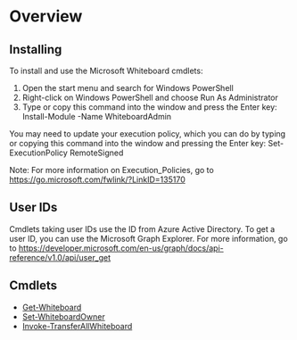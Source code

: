 # Overview

## Installing

To install and use the Microsoft Whiteboard cmdlets:

1. Open the start menu and search for Windows PowerShell
2. Right-click on Windows PowerShell and choose Run As Administrator
3. Type or copy this command into the window and press the Enter key: Install-Module -Name WhiteboardAdmin

You may need to update your execution policy, which you can do by typing or copying this command into the window and pressing the Enter key: Set-ExecutionPolicy RemoteSigned 

Note: For more information on Execution_Policies, go to https://go.microsoft.com/fwlink/?LinkID=135170

## User IDs

Cmdlets taking user IDs use the ID from Azure Active Directory. To get a user ID, you can use the Microsoft Graph Explorer. For more information, go to https://developer.microsoft.com/en-us/graph/docs/api-reference/v1.0/api/user_get

## Cmdlets

* [Get-Whiteboard](Get-Whiteboard.md)
* [Set-WhiteboardOwner](Set-WhiteboardOwner.md)
* [Invoke-TransferAllWhiteboard](Invoke-TransferAllWhiteboards.md)